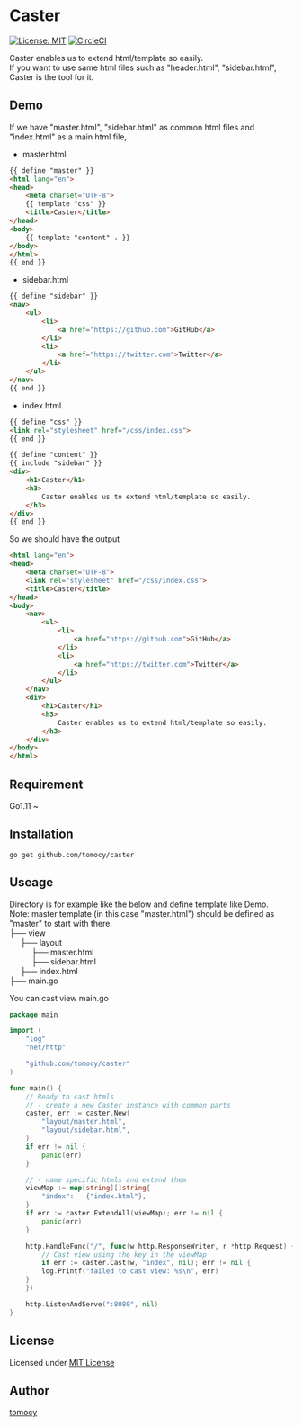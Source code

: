 # Caster

[![License: MIT](https://img.shields.io/badge/License-MIT-yellow.svg)](https://opensource.org/licenses/MIT)
[![CircleCI](https://circleci.com/gh/tomocy/caster.svg?style=svg)](https://circleci.com/gh/tomocy/caster)

Caster enables us to extend html/template so easily.   
If you want to use same html files such as "header.html", "sidebar.html", Caster is the tool for it.   

## Demo
If we have "master.html", "sidebar.html" as common html files and "index.html" as a main html file,   

- master.html
```html
{{ define "master" }}
<html lang="en">
<head>
    <meta charset="UTF-8">
    {{ template "css" }}
    <title>Caster</title>
</head>
<body>
    {{ template "content" . }}
</body>
</html>
{{ end }}
```

- sidebar.html
```html
{{ define "sidebar" }}
<nav>
    <ul>
        <li>
            <a href="https://github.com">GitHub</a>
        </li>
        <li>
            <a href="https://twitter.com">Twitter</a>
        </li>
    </ul>
</nav>
{{ end }}
```

- index.html
```html
{{ define "css" }}
<link rel="stylesheet" href="/css/index.css">
{{ end }}

{{ define "content" }}
{{ include "sidebar" }}
<div>
    <h1>Caster</h1>
    <h3>
        Caster enables us to extend html/template so easily.
    </h3>
</div>
{{ end }}
```

So we should have the output

```html
<html lang="en">
<head>
    <meta charset="UTF-8">
    <link rel="stylesheet" href="/css/index.css">
    <title>Caster</title>
</head>
<body>
    <nav>
        <ul>
            <li>
                <a href="https://github.com">GitHub</a>
            </li>
            <li>
                <a href="https://twitter.com">Twitter</a>
            </li>
        </ul>
    </nav>
    <div>
        <h1>Caster</h1>
        <h3>
            Caster enables us to extend html/template so easily.
        </h3>
    </div>
</body>
</html>
```

## Requirement
Go1.11 ~   

## Installation
```
go get github.com/tomocy/caster
```

## Useage
Directory is for example like the below and define template like Demo.   
Note: master template (in this case "master.html") should be defined as "master" to start with there.   
├── view   
&nbsp;&nbsp;&nbsp;&nbsp;&nbsp;├── layout   
&nbsp;&nbsp;&nbsp;&nbsp;&nbsp;&nbsp;&nbsp;&nbsp;&nbsp;&nbsp;├── master.html   
&nbsp;&nbsp;&nbsp;&nbsp;&nbsp;&nbsp;&nbsp;&nbsp;&nbsp;&nbsp;├── sidebar.html   
&nbsp;&nbsp;&nbsp;&nbsp;&nbsp;├── index.html   
├── main.go   

You can cast view 
main.go
```go
package main

import (
	"log"
	"net/http"

	"github.com/tomocy/caster"
)

func main() {
    // Ready to cast htmls
    // - create a new Caster instance with common parts
    caster, err := caster.New(
        "layout/master.html",
        "layout/sidebar.html",
    )
    if err != nil {
        panic(err)
    }

    // - name specific htmls and extend them
    viewMap := map[string][]string{
        "index":   {"index.html"},
    }
    if err := caster.ExtendAll(viewMap); err != nil {
        panic(err)
    }

    http.HandleFunc("/", func(w http.ResponseWriter, r *http.Request) {
        // Cast view using the key in the viewMap
        if err := caster.Cast(w, "index", nil); err != nil {
		log.Printf("failed to cast view: %s\n", err)
	}
    })

	http.ListenAndServe(":8080", nil)
}

```

## License
Licensed under [MIT License](/LICENSE)

## Author
[tomocy](https://github.com/tomocy)



